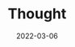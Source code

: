 ---
title: "Thought"
date: 2022-03-06
description: Explore With Me What Comes To My Mind
menu:
    main:
    
        weight: 2
        params: 
            icon: certificate
---
